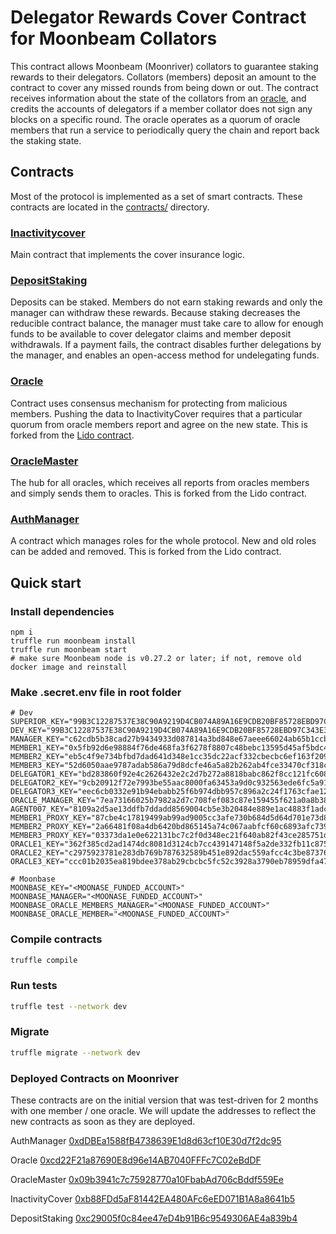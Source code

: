 # Delegator Rewards Cover Contract for Moonbeam Collators

This contract allows Moonbeam (Moonriver) collators to guarantee staking rewards to their delegators. Collators (members) deposit an amount to the contract to cover any missed rounds from being down or out. The contract receives information about the state of the collators from an [oracle](https://github.com/ioannist/moonriver-delegator-cover-oracle), and credits the accounts of delegators if a member collator does not sign any blocks on a specific round. The oracle operates as a quorum of oracle members that run a service to periodically query the chain and report back the staking state.

## Contracts
Most of the protocol is implemented as a set of smart contracts.
These contracts are located in the [contracts/](contracts/) directory.

### [Inactivitycover](contracts/InactivityCover.sol)
Main contract that implements the cover insurance logic.

### [DepositStaking](contracts/DepositStaking.sol)
Deposits can be staked. Members do not earn staking rewards and only the manager can withdraw these rewards. Because staking decreases the reducible contract balance, the manager must take care to allow for enough funds to be available to cover delegator claims and member deposit withdrawals. If a payment fails, the contract disables further delegations by the manager, and enables an open-access method for undelegating funds.

### [Oracle](contracts/Oracle.sol)
Contract uses consensus mechanism for protecting from malicious members. Pushing the data to InactivityCover requires that a particular quorum from oracle members report and agree on the new state. This is forked from the [Lido contract](https://github.com/mixbytes/lido-dot-ksm).

### [OracleMaster](contracts/OracleMaster.sol)
The hub for all oracles, which receives all reports from oracles members and simply sends them to oracles. This is forked from the Lido contract.

### [AuthManager](contracts/AuthManager.sol)
A contract which manages roles for the whole protocol. New and old roles can be added and removed. This is forked from the Lido contract.


## Quick start
### Install dependencies

```bash=
npm i
truffle run moonbeam install
truffle run moonbeam start
# make sure Moonbeam node is v0.27.2 or later; if not, remove old docker image and reinstall
```

### Make .secret.env file in root folder

```
# Dev
SUPERIOR_KEY="99B3C12287537E38C90A9219D4CB074A89A16E9CDB20BF85728EBD97C343E342"
DEV_KEY="99B3C12287537E38C90A9219D4CB074A89A16E9CDB20BF85728EBD97C343E342"
MANAGER_KEY="c62cdb5b38cad27b9434933d087814a3bd848e67aeee66024ab65b1ccb9962b0"
MEMBER1_KEY="0x5fb92d6e98884f76de468fa3f6278f8807c48bebc13595d45af5bdc4da702133"
MEMBER2_KEY="eb5c4f9e734bfbd7dad641d348e1cc35dc22acf332cbecbc6ef163f20981392b"
MEMBER3_KEY="52d6050aae9787adab586a79d8dcfe46a5a82b262ab4fce33470cf318cdba757"
DELEGATOR1_KEY="bd283860f92e4c2626432e2c2d7b272a8818babc862f8cc121fc60804100e2f1"
DELEGATOR2_KEY="9cb20912f72e7993be55aac8000fa63453a9d0c932563ede6fc5a9193de1851b"
DELEGATOR3_KEY="eec6cb0332e91b94ebabb25f6b974dbb957c896a2c24f1763cfae12f02002245"
ORACLE_MANAGER_KEY="7ea73166025b7982a2d7c708fef083c87e159455f621a0a8b3816b135b6faa37"
AGENT007_KEY="8109a2d5ae13ddfb7ddadd8569004cb5e3b20484e889e1ac4883f1adc318d717"
MEMBER1_PROXY_KEY="87cbe4c17819499ab99ad9005cc3afe730b684d5d64d701e73d8b08791231239"
MEMBER2_PROXY_KEY="2a66481f08a4db6420bd865145a74c067aabfcf60c6893afc7394a138c7a681b"
MEMBER3_PROXY_KEY="03373da1e0e622131bc7c2f0d348ec21f640ab82f43ce285751d77acf4c09e3c"
ORACLE1_KEY="362f385cd2ad1474dc8081d3124cb7cc439147148f5a2de332fb11c8753c96cb"
ORACLE2_KEY="c2975923781e283db769b787632589b451e892dac559afcc4c3be87376a1383f"
ORACLE3_KEY="ccc01b2035ea819bdee378ab29cbcbc5fc52c3928a3790eb78959dfa471647d9"

# Moonbase
MOONBASE_KEY="<MOONASE_FUNDED_ACCOUNT>"
MOONBASE_MANAGER="<MOONASE_FUNDED_ACCOUNT>"
MOONBASE_ORACLE_MEMBERS_MANAGER="<MOONASE_FUNDED_ACCOUNT>"
MOONBASE_ORACLE_MEMBER="<MOONASE_FUNDED_ACCOUNT>"
```

### Compile contracts

```bash
truffle compile
```

### Run tests

```bash
truffle test --network dev
```

### Migrate

```bash
truffle migrate --network dev
```

### Deployed Contracts on Moonriver

These contracts are on the initial version that was test-driven for 2 months with one member / one oracle. We will update the addresses to reflect the new contracts as soon as they are deployed.

AuthManager
[0xdDBEa1588fB4738639E1d8d63cf10E30d7f2dc95](https://moonriver.moonscan.io/address/0xdDBEa1588fB4738639E1d8d63cf10E30d7f2dc95)

Oracle
[0xcd22F21a87690E8d96e14AB7040FFFc7C02eBdDF](https://moonriver.moonscan.io/address/0xcd22F21a87690E8d96e14AB7040FFFc7C02eBdDF)

OracleMaster
[0x09b3941c7c75928770a10FbabAd706cBddf559Ee](https://moonriver.moonscan.io/address/0x09b3941c7c75928770a10FbabAd706cBddf559Ee)

InactivityCover
[0xb88FDd5aF81442EA480AFc6eED071B1A8a8641b5](https://moonriver.moonscan.io/address/0xb88FDd5aF81442EA480AFc6eED071B1A8a8641b5)

DepositStaking
[0xc29005f0c84ee47eD4b91B6c9549306AE4a839b4](https://moonriver.moonscan.io/address/0xc29005f0c84ee47eD4b91B6c9549306AE4a839b4)
